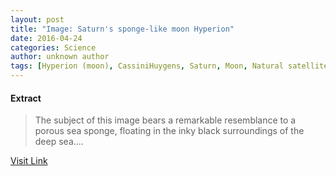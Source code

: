 ```yaml
---
layout: post
title: "Image: Saturn's sponge-like moon Hyperion"
date: 2016-04-24
categories: Science
author: unknown author
tags: [Hyperion (moon), CassiniHuygens, Saturn, Moon, Natural satellite, Mars, Gravity assist, Astronomy, Sun, Outer space, Planetary science, Solar System, Space science, Planets of the Solar System, Physical sciences, Bodies of the Solar System]
---
```





#### Extract
>The subject of this image bears a remarkable resemblance to a porous sea sponge, floating in the inky black surroundings of the deep sea....



[Visit Link](http://phys.org/news349429441.html)


